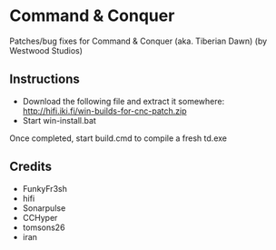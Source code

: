 Command & Conquer
================================================================================
Patches/bug fixes for Command & Conquer (aka. Tiberian Dawn) (by Westwood Studios)

Instructions
--------------------------------------------------------------------------------

 - Download the following file and extract it somewhere: http://hifi.iki.fi/win-builds-for-cnc-patch.zip
 - Start win-install.bat

Once completed, start build.cmd to compile a fresh td.exe


Credits
--------------------------------------------------------------------------------
 - FunkyFr3sh
 - hifi
 - Sonarpulse
 - CCHyper
 - tomsons26
 - iran
 